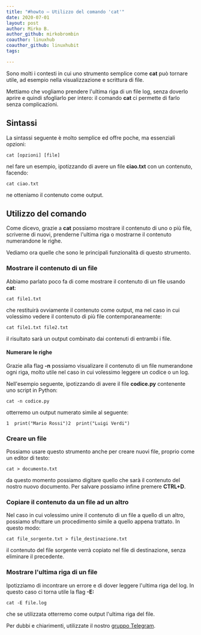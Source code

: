 ```yaml
---
title: "#howto – Utilizzo del comando 'cat'"
date: 2020-07-01
layout: post
author: Mirko B.
author_github: mirkobrombin
coauthor: linuxhub
coauthor_github: linuxhubit
tags:

---
```

Sono molti i contesti in cui uno strumento semplice come **cat** può tornare utile, ad esempio nella visualizzazione e scrittura di file.

Mettiamo che vogliamo prendere l'ultima riga di un file log, senza doverlo aprire e quindi sfogliarlo per intero: il comando **cat** ci permette di farlo senza complicazioni.

## Sintassi

La sintassi seguente è molto semplice ed offre poche, ma essenziali opzioni:

    cat [opzioni] [file]

nel fare un esempio, ipotizzando di avere un file **ciao.txt** con un contenuto, facendo:

    cat ciao.txt

ne otteniamo il contenuto come output.

## Utilizzo del comando

Come dicevo, grazie a **cat** possiamo mostrare il contenuto di uno o più file, scriverne di nuovi, prenderne l'ultima riga o mostrarne il contenuto numerandone le righe. 

Vediamo ora quelle che sono le principali funzionalità di questo strumento.

### Mostrare il contenuto di un file

Abbiamo parlato poco fa di come mostrare il contenuto di un file usando **cat**:

    cat file1.txt

che restituirà ovviamente il contenuto come output, ma nel caso in cui volessimo vedere il contenuto di più file contemporaneamente:

    cat file1.txt file2.txt

il risultato sarà un output combinato dai contenuti di entrambi i file.

#### Numerare le righe

Grazie alla flag **-n** possiamo visualizare il contenuto di un file numerandone ogni riga, molto utile nel caso in cui volessimo leggere un codice o un log. 

Nell'esempio seguente, ipotizzando di avere il file **codice.py** contenente uno script in Python:

    cat -n codice.py

otterremo un output numerato simile al seguente:

    1  print("Mario Rossi")2  print("Luigi Verdi")

### Creare un file

Possiamo usare questo strumento anche per creare nuovi file, proprio come un editor di testo:

    cat > documento.txt

da questo momento possiamo digitare quello che sarà il contenuto del nostro nuovo documento. Per salvare possiamo infine premere **CTRL+D**.

### Copiare il contenuto da un file ad un altro

Nel caso in cui volessimo unire il contenuto di un file a quello di un altro, possiamo sfruttare un procedimento simile a quello appena trattato. In questo modo:

    cat file_sorgente.txt > file_destinazione.txt

il contenuto del file sorgente verrà copiato nel file di destinazione, senza eliminare il precedente.

### Mostrare l'ultima riga di un file

Ipotizziamo di incontrare un errore e di dover leggere l'ultima riga del log. In questo caso ci torna utile la flag **-E:**

    cat -E file.log

che se utilizzata otterremo come output l'ultima riga del file.

Per dubbi e chiarimenti, utilizzate il nostro [gruppo Telegram](https://t.me/linuxpeople).
